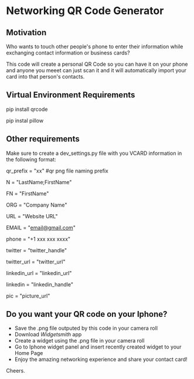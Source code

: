 # Networking QR Code Generator 
## Motivation
Who wants to touch other people's phone to enter their information while exchanging contact information or business cards? 

This code will create a personal QR Code so you can have it on your phone and anyone you meeet can just scan it and it will automatically import your card into that person's contacts.

## Virtual Environment Requirements
pip install qrcode

pip instal pillow

## Other requirements
Make sure to create a dev_settings.py file with you VCARD information in the following format:

qr_prefix = "xx" #qr png file naming prefix

N = "LastName;FirstName"

FN = "FirstName" 

ORG = "Company Name"

URL = "Website URL"

EMAIL = "email@gmail.com"

phone = "+1 xxx xxx xxxx"

twitter = "twitter_handle"

twitter_url = "twitter_url"

linkedin_url = "linkedin_url"

linkedin = "linkedin_handle"

pic = "picture_url"

## Do you want your QR code on your Iphone?
- Save the .png file outputed by this code in your camera roll
- Download *Widgetsmith* app
- Create a widget using the .png file in your camera roll
- Go to Iphone widget panel and insert recently created widget to your Home Page
- Enjoy the amazing networking experience and share your contact card!


Cheers. 